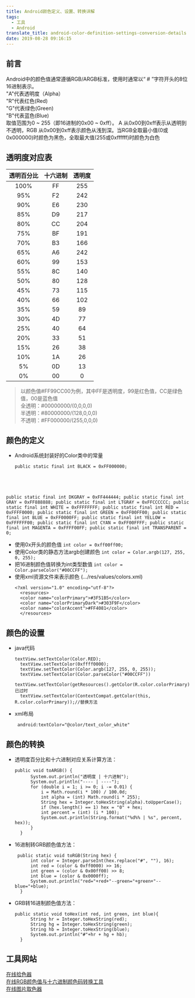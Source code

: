 ```yaml
---
title: Android颜色定义、设置、转换详解
tags:
  - 工具
  - Android
translate_title: android-color-definition-settings-conversion-details
date: 2019-08-28 09:16:15
---
```

## 前言 
Android中的颜色值通常遵循RGB/ARGB标准，使用时通常以“ # ”字符开头的8位16进制表示。</br>"A"代表透明度（Alpha）</br>"R"代表红色(Red)</br>"G"代表绿色(Green)</br>"B"代表蓝色(Blue)</br>取值范围为0 ~ 255（即16进制的0x00 ~ 0xff）。
A 从0x00到0xff表示从透明到不透明，RGB 从0x00到0xff表示颜色从浅到深。当RGB全取最小值(0或0x000000)时颜色为黑色，全取最大值(255或0xffffff)时颜色为白色
<!--more-->
## 透明度对应表
|  透明百分比   | 十六进制  | 透明度  |
|  :----:  | :----:  | :----:  |
| 100% | FF| 255|
| 95%  | F2 | 242 |
| 90%  | E6 | 230 |
| 85%  | D9 | 217 |
| 80%  | CC | 204 |
| 75%  | BF | 191 |
| 70%  | B3 | 166 |
| 65%  | A6 | 242 |
| 60%  | 99 | 153 |
| 55%  | 8C | 140 |
| 50%  | 80 | 128 |
| 45%  | 73 | 115 |
| 40%  | 66 | 102 |
| 35%  | 59 | 89 |
| 30%  | 4D | 77 |
| 25%  | 40 | 64 |
| 20%  | 33 | 51 |
| 15%  | 26 | 38 |
| 10%  | 1A | 26 |
| 5%  | 0D | 13 |
| 0%  | 00 | 0 |

>以颜色值#FF99CC00为例，其中FF是透明度，99是红色值，CC是绿色值，00是蓝色值</br>
>全透明：#00000000/(0,0,0,0)</br>
>半透明：#80000000/(128,0,0,0)</br>
>不透明：#FF000000/(255,0,0,0)
## 颜色的定义
- Android系统封装好的Color类中的常量
	<pre><code>public static final int BLACK = 0xFF000000;
public static final int DKGRAY = 0xFF444444;
public static final int GRAY = 0xFF888888;
public static final int LTGRAY = 0xFFCCCCCC;
public static final int WHITE = 0xFFFFFFFF;
public static final int RED = 0xFFFF0000;
public static final int GREEN = 0xFF00FF00;
public static final int BLUE = 0xFF0000FF;
public static final int YELLOW = 0xFFFFFF00;
public static final int CYAN = 0xFF00FFFF;
public static final int MAGENTA = 0xFFFF00FF;
public static final int TRANSPARENT = 0;</pre></code>
- 使用0x开头的颜色值
	`int color = 0xff00ff00;`
- 使用Color类的静态方法argb创建颜色
	`int color = Color.argb(127, 255, 0, 255);`
- 把16进制颜色值转换为int类型数值
	`int color = Color.parseColor("#00CCFF");`
- 使用xml资源文件来表示颜色 (.../res/values/colors.xml)
	<pre><code>&lt;?xml version="1.0" encoding="utf-8"?&gt;
	&lt;resources> 
	&lt;color name="colorPrimary">#3F51B5&lt;/color&gt;
	&lt;color name="colorPrimaryDark">#303F9F&lt;/color&gt;
	&lt;color name="colorAccent">#FF4081&lt;/color&gt;
	&lt;/resources&gt;</pre></code>
## 颜色的设置
- java代码
	<pre><code>textView.setTextColor(Color.RED);
	textView.setTextColor(0xffff0000);
	textView.setTextColor(Color.argb(127, 255, 0, 255));
	textView.setTextColor(Color.parseColor("#00CCFF"))
	textView.setTextColor(getResources().getColor(R.color.colorPrimary));//已过时
	textView.setTextColor(ContextCompat.getColor(this, R.color.colorPrimary));//替换方法</pre></code>
- xml布局
	<pre><code> android:textColor="@color/text_color_white"</pre></code>
## 颜色的转换
- 透明度百分比和十六进制对应关系计算方法：
	<pre><code>public void toARGB() {
        System.out.println("透明度 | 十六进制");
        System.out.println("---- | ----");
        for (double i = 1; i >= 0; i -= 0.01) {
            i = Math.round(i * 100) / 100.0d;
            int alpha = (int) Math.round(i * 255);
            String hex = Integer.toHexString(alpha).toUpperCase();
            if (hex.length() == 1) hex = "0" + hex;
            int percent = (int) (i * 100);
            System.out.println(String.format("%d%% | %s", percent, hex));
        }
    }</pre></code>
- 16进制转GRB颜色值方法：
	<pre><code> public static void toRGB(String hex) {
        int color = Integer.parseInt(hex.replace("#", ""), 16);
        int red = (color & 0xff0000) >> 16;
        int green = (color & 0x00ff00) >> 8;
        int blue = (color & 0x0000ff);     
        System.out.println("red="+red+"--green="+green+"--blue="+blue);  
	}</pre></code>
- GRB转16进制颜色值方法：
	<pre><code>public static void toHex(int red, int green, int blue){
        String hr = Integer.toHexString(red);
        String hg = Integer.toHexString(green);
        String hb = Integer.toHexString(blue);
        System.out.println("#"+hr + hg + hb);      
	}</pre></code>

## 工具网站
[在线拾色器](https://www.w3cschool.cn/tools/index?name=cpicker)</br>
[在线RGB颜色值与十六进制颜色码转换工具](https://www.sioe.cn/yingyong/yanse-rgb-16/)</br>
[在线图片取色器](http://www.jiniannet.com/page/allcolor)</br>
